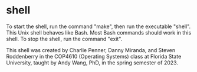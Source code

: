# shell
To start the shell, run the command "make", then run the executable "shell".
This Unix shell behaves like Bash. Most Bash commands should work in this shell.
To stop the shell, run the command "exit".

This shell was created by Charlie Penner, Danny Miranda, and Steven Roddenberry
in the COP4610 (Operating Systems) class at Florida State University, taught by
Andy Wang, PhD, in the spring semester of 2023.
